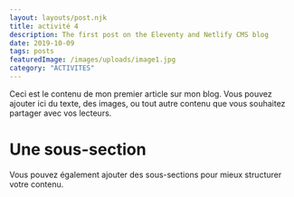 ```yaml
---
layout: layouts/post.njk
title: activité 4
description: The first post on the Eleventy and Netlify CMS blog
date: 2019-10-09
tags: posts
featuredImage: /images/uploads/image1.jpg
category: "ACTIVITES"
---
```




Ceci est le contenu de mon premier article sur mon blog. Vous pouvez ajouter ici du texte, des images, ou tout autre contenu que vous souhaitez partager avec vos lecteurs.

# Une sous-section

Vous pouvez également ajouter des sous-sections pour mieux structurer votre contenu.
